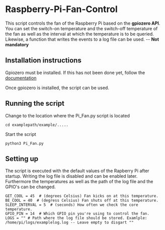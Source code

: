# Raspberry-Pi-Fan-Control

This script controls the fan of the Raspberry Pi based on the **gpiozero API**.
You can set the switch-on temperature and the switch-off temperature of the fan as well as the interval at which the temperature is to be queried.
Likewise, a function that writes the events to a log file can be used. -- **__Not mandatory__**

## Installation instructions

Gpiozero must be installed.
If this has not been done yet, follow the [documentation](https://gpiozero.readthedocs.io/en/stable/installing.html)

Once gpiozero is installed, the script can be used.

## Running the script

Change to the location where the Pi_Fan.py script is located
```
cd examplepath/example/.....
```
Start the script
```
python3 Pi_Fan.py
```

## Setting up

The script is executed with the default values of the Rapberry Pi after startup.
Writing the log file is disabled and can be enabled later.
Furthermore the temperatures as well as the path of the log file and the GPIO's can be changed.
```log
GET_COOL = 45  # (degrees Celsius) Fan kicks on at this temperature.
BE_COOL = 40  # (degress Celsius) Fan shuts off at this temperature.
SLEEP_INTERVAL = 5  # (seconds) How often we check the core temperature.
GPIO_PIN = 14  # Which GPIO pin you're using to control the fan.
LOGS = "" # Path where the log file should be stored. Examlple: /home/pi/logs/examplelog.log -- Leave empty to disgart ""
```

